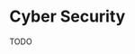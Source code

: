 # Cyber Security

<!--
https://app.pluralsight.com/library/courses/cyber-security-essentials/table-of-contents
-->

TODO
